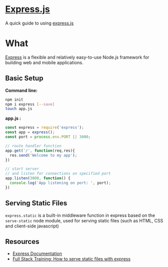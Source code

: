# [Express.js](http://expressjs.com/)
A quick guide to using [express.js](http://expressjs.com/)

# What
[Express](http://expressjs.com/) is a flexible and relatively easy-to-use Node.js framework for building web and mobile applications.


Basic Setup
---

**Command line:**

```bash
npm init
npm i express [--save]
touch app.js
```

**app.js :**

```js
const express = require('express');
const app = express();
const port = process.env.PORT || 3000;

// route handler function
app.get('/', function(req,res){
  res.send('Welcome to my app');
})

// start server
// and listen for connections on specified port
app.listen(3000, function() {
  console.log('App listening on port: ', port);
})

```

Serving Static Files
---

``` express.static ``` is a built-in middleware function in express based on the ``` serve-static ``` node module, used for serving static files (such as HTML, CSS and client-side javascript)


Resources
---
- [Express Documentation](http://expressjs.com/)
- [Full Stack Training: How to serve static files with express](http://www.fullstacktraining.com/articles/how-to-serve-static-files-with-express)
